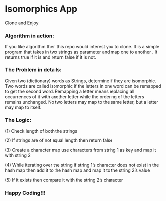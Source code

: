 # Isomorphics App
Clone and Enjoy
### Algorithm in action:
If you like algorithm then this repo would interest you to clone. It is a simple program that takes in two strings as parameter and map one to another . It returns true if it is and return false if it is not.

### The Problem in details:
Given two (dictionary) words as Strings, determine if they are isomorphic. Two words are called isomorphic
if the letters in one word can be remapped to get the second word. Remapping a letter means replacing all
occurrences of it with another letter while the ordering of the letters remains unchanged. No two letters
may map to the same letter, but a letter may map to itself.

### The Logic:
(1) Check length of both the strings

(2) If strings are of not equal length then return false

(3) Create a character map use characters from string 1 as key and map it with string 2

(4) While iterating over the string if string 1’s character does not exist in the hash map then add it to the hash map and map it to the string 2’s value

(5) If it exists then compare it with the string 2’s character

### Happy Coding!!!